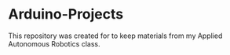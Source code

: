 # Arduino-Projects

This repository was created for to keep materials from my Applied Autonomous Robotics class. 
